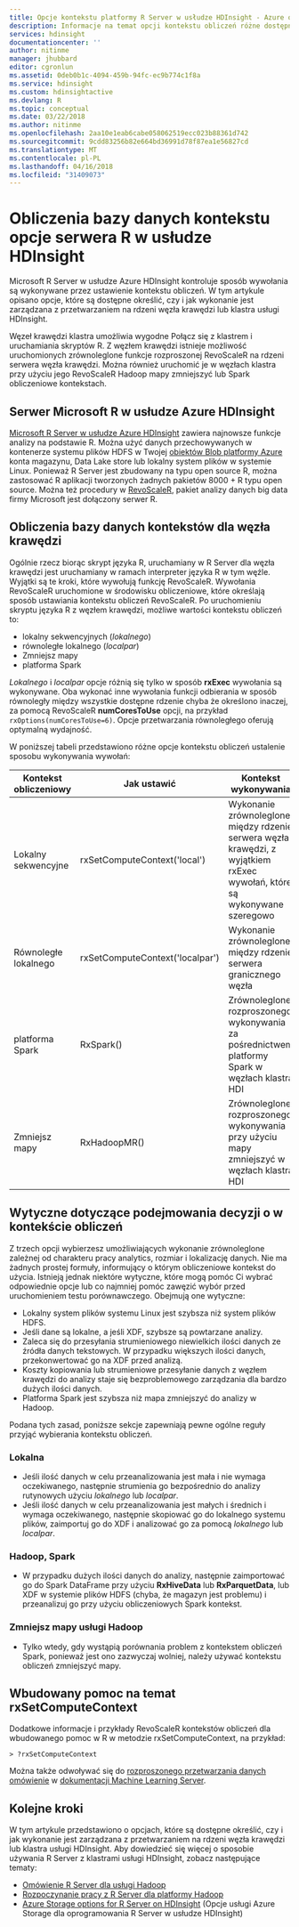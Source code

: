 ```yaml
---
title: Opcje kontekstu platformy R Server w usłudze HDInsight - Azure obliczania | Dokumentacja firmy Microsoft
description: Informacje na temat opcji kontekstu obliczeń różne dostępne dla użytkowników z serwerem R w usłudze HDInsight
services: hdinsight
documentationcenter: ''
author: nitinme
manager: jhubbard
editor: cgronlun
ms.assetid: 0deb0b1c-4094-459b-94fc-ec9b774c1f8a
ms.service: hdinsight
ms.custom: hdinsightactive
ms.devlang: R
ms.topic: conceptual
ms.date: 03/22/2018
ms.author: nitinme
ms.openlocfilehash: 2aa10e1eab6cabe058062519ecc023b88361d742
ms.sourcegitcommit: 9cdd83256b82e664bd36991d78f87ea1e56827cd
ms.translationtype: MT
ms.contentlocale: pl-PL
ms.lasthandoff: 04/16/2018
ms.locfileid: "31409073"
---
```

# <a name="compute-context-options-for-r-server-on-hdinsight"></a>Obliczenia bazy danych kontekstu opcje serwera R w usłudze HDInsight

Microsoft R Server w usłudze Azure HDInsight kontroluje sposób wywołania są wykonywane przez ustawienie kontekstu obliczeń. W tym artykule opisano opcje, które są dostępne określić, czy i jak wykonanie jest zarządzana z przetwarzaniem na rdzeni węzła krawędzi lub klastra usługi HDInsight.

Węzeł krawędzi klastra umożliwia wygodne Połącz się z klastrem i uruchamiania skryptów R. Z węzłem krawędzi istnieje możliwość uruchomionych zrównoleglone funkcje rozproszonej RevoScaleR na rdzeni serwera węzła krawędzi. Można również uruchomić je w węzłach klastra przy użyciu jego RevoScaleR Hadoop mapy zmniejszyć lub Spark obliczeniowe kontekstach.

## <a name="microsoft-r-server-on-azure-hdinsight"></a>Serwer Microsoft R w usłudze Azure HDInsight
[Microsoft R Server w usłudze Azure HDInsight](r-server-overview.md) zawiera najnowsze funkcje analizy na podstawie R. Można użyć danych przechowywanych w kontenerze systemu plików HDFS w Twojej [obiektów Blob platformy Azure](../../storage/common/storage-introduction.md "magazynu obiektów Blob Azure") konta magazynu, Data Lake store lub lokalny system plików w systemie Linux. Ponieważ R Server jest zbudowany na typu open source R, można zastosować R aplikacji tworzonych żadnych pakietów 8000 + R typu open source. Można też procedury w [RevoScaleR](https://docs.microsoft.com/machine-learning-server/r-reference/revoscaler/revoscaler), pakiet analizy danych big data firmy Microsoft jest dołączony serwer R.  

## <a name="compute-contexts-for-an-edge-node"></a>Obliczenia bazy danych kontekstów dla węzła krawędzi
Ogólnie rzecz biorąc skrypt języka R, uruchamiany w R Server dla węzła krawędzi jest uruchamiany w ramach interpreter języka R w tym węźle. Wyjątki są te kroki, które wywołują funkcję RevoScaleR. Wywołania RevoScaleR uruchomione w środowisku obliczeniowe, które określają sposób ustawiania kontekstu obliczeń RevoScaleR.  Po uruchomieniu skryptu języka R z węzłem krawędzi, możliwe wartości kontekstu obliczeń to:

- lokalny sekwencyjnych (*lokalnego*)
- równoległe lokalnego (*localpar*)
- Zmniejsz mapy
- platforma Spark

*Lokalnego* i *localpar* opcje różnią się tylko w sposób **rxExec** wywołania są wykonywane. Oba wykonać inne wywołania funkcji odbierania w sposób równoległy między wszystkie dostępne rdzenie chyba że określono inaczej, za pomocą RevoScaleR **numCoresToUse** opcji, na przykład `rxOptions(numCoresToUse=6)`. Opcje przetwarzania równoległego oferują optymalną wydajność.

W poniższej tabeli przedstawiono różne opcje kontekstu obliczeń ustalenie sposobu wykonywania wywołań:

| Kontekst obliczeniowy  | Jak ustawić                      | Kontekst wykonywania                        |
| ---------------- | ------------------------------- | ---------------------------------------- |
| Lokalny sekwencyjne | rxSetComputeContext('local')    | Wykonanie zrównoleglone między rdzenie serwera węzła krawędzi, z wyjątkiem rxExec wywołań, które są wykonywane szeregowo |
| Równoległe lokalnego   | rxSetComputeContext('localpar') | Wykonanie zrównoleglone między rdzenie serwera granicznego węzła |
| platforma Spark            | RxSpark()                       | Zrównoleglone rozproszonego wykonywania za pośrednictwem platformy Spark w węzłach klastra HDI |
| Zmniejsz mapy       | RxHadoopMR()                    | Zrównoleglone rozproszonego wykonywania przy użyciu mapy zmniejszyć w węzłach klastra HDI |

## <a name="guidelines-for-deciding-on-a-compute-context"></a>Wytyczne dotyczące podejmowania decyzji o w kontekście obliczeń

Z trzech opcji wybierzesz umożliwiających wykonanie zrównoleglone zależnej od charakteru pracy analytics, rozmiar i lokalizację danych. Nie ma żadnych prostej formuły, informujący o którym obliczeniowe kontekst do użycia. Istnieją jednak niektóre wytyczne, które mogą pomóc Ci wybrać odpowiednie opcje lub co najmniej pomóc zawęzić wybór przed uruchomieniem testu porównawczego. Obejmują one wytyczne:

- Lokalny system plików systemu Linux jest szybsza niż system plików HDFS.
- Jeśli dane są lokalne, a jeśli XDF, szybsze są powtarzane analizy.
- Zaleca się do przesyłania strumieniowego niewielkich ilości danych ze źródła danych tekstowych. W przypadku większych ilości danych, przekonwertować go na XDF przed analizą.
- Koszty kopiowania lub strumieniowe przesyłanie danych z węzłem krawędzi do analizy staje się bezproblemowego zarządzania dla bardzo dużych ilości danych.
- Platforma Spark jest szybsza niż mapa zmniejszyć do analizy w Hadoop.

Podana tych zasad, poniższe sekcje zapewniają pewne ogólne reguły przyjąć wybierania kontekstu obliczeń.

### <a name="local"></a>Lokalna
* Jeśli ilość danych w celu przeanalizowania jest mała i nie wymaga oczekiwanego, następnie strumienia go bezpośrednio do analizy rutynowych użyciu *lokalnego* lub *localpar*.
* Jeśli ilość danych w celu przeanalizowania jest małych i średnich i wymaga oczekiwanego, następnie skopiować go do lokalnego systemu plików, zaimportuj go do XDF i analizować go za pomocą *lokalnego* lub *localpar*.

### <a name="hadoop-spark"></a>Hadoop, Spark
* W przypadku dużych ilości danych do analizy, następnie zaimportować go do Spark DataFrame przy użyciu **RxHiveData** lub **RxParquetData**, lub XDF w systemie plików HDFS (chyba, że magazyn jest problemu) i przeanalizuj go przy użyciu obliczeniowych Spark kontekst.

### <a name="hadoop-map-reduce"></a>Zmniejsz mapy usługi Hadoop
* Tylko wtedy, gdy wystąpią porównania problem z kontekstem obliczeń Spark, ponieważ jest ono zazwyczaj wolniej, należy używać kontekstu obliczeń zmniejszyć mapy.  

## <a name="inline-help-on-rxsetcomputecontext"></a>Wbudowany pomoc na temat rxSetComputeContext
Dodatkowe informacje i przykłady RevoScaleR kontekstów obliczeń dla wbudowanego pomoc w R w metodzie rxSetComputeContext, na przykład:

    > ?rxSetComputeContext

Można także odwoływać się do [rozproszonego przetwarzania danych omówienie](https://docs.microsoft.com/machine-learning-server/r/how-to-revoscaler-distributed-computing) w [dokumentacji Machine Learning Server](https://docs.microsoft.com/machine-learning-server/).

## <a name="next-steps"></a>Kolejne kroki
W tym artykule przedstawiono o opcjach, które są dostępne określić, czy i jak wykonanie jest zarządzana z przetwarzaniem na rdzeni węzła krawędzi lub klastra usługi HDInsight. Aby dowiedzieć się więcej o sposobie używania R Server z klastrami usługi HDInsight, zobacz następujące tematy:

* [Omówienie R Server dla usługi Hadoop](r-server-overview.md)
* [Rozpoczynanie pracy z R Server dla platformy Hadoop](r-server-get-started.md)
* [Azure Storage options for R Server on HDInsight](r-server-storage.md) (Opcje usługi Azure Storage dla oprogramowania R Server w usłudze HDInsight)


